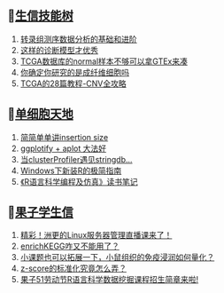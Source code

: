 ## 📝[生信技能树](https://github.com/ixxmu/mp_duty/issues?q=label%3A%E7%94%9F%E4%BF%A1%E6%8A%80%E8%83%BD%E6%A0%91+is%3Aclosed)
<!-- 1issueTable -->

1. [转录组测序数据分析的基础和进阶](https://github.com/ixxmu/mp_duty/issues/3663) 
2. [这样的诊断模型才优秀](https://github.com/ixxmu/mp_duty/issues/3653) 
3. [TCGA数据库的normal样本不够可以拿GTEx来凑](https://github.com/ixxmu/mp_duty/issues/3652) 
4. [你确定你研究的是成纤维细胞吗](https://github.com/ixxmu/mp_duty/issues/3650) 
5. [TCGA的28篇教程-CNV全攻略](https://github.com/ixxmu/mp_duty/issues/3630) 
<!-- 1issueTable -->
## 📝[单细胞天地](https://github.com/ixxmu/mp_duty/issues?q=label%3A%E5%8D%95%E7%BB%86%E8%83%9E%E5%A4%A9%E5%9C%B0+is%3Aclosed)
<!-- 2issueTable -->

1. [简简单单讲insertion size](https://github.com/ixxmu/mp_duty/issues/3642) 
2. [ggplotify + aplot 大法好](https://github.com/ixxmu/mp_duty/issues/3564) 
3. [当clusterProfiler遇见stringdb...](https://github.com/ixxmu/mp_duty/issues/3492) 
4. [Windows下新装R的极简指南](https://github.com/ixxmu/mp_duty/issues/3253) 
5. [《R语言科学编程及仿真》读书笔记](https://github.com/ixxmu/mp_duty/issues/3141) 
<!-- 2issueTable -->

## 📝[果子学生信](https://github.com/ixxmu/mp_duty/issues?q=label%3A%E6%9E%9C%E5%AD%90%E5%AD%A6%E7%94%9F%E4%BF%A1+is%3Aclosed)
<!-- 3issueTable -->

1. [精彩！洲更的Linux服务器管理直播课来了！](https://github.com/ixxmu/mp_duty/issues/3659) 
2. [enrichKEGG咋又不能用了？](https://github.com/ixxmu/mp_duty/issues/3499) 
3. [小课题也可以拓展一下，小鼠组织的免疫浸润如何量化？](https://github.com/ixxmu/mp_duty/issues/3407) 
4. [z-score的标准化究竟怎么弄？](https://github.com/ixxmu/mp_duty/issues/3396) 
5. [果子51劳动节R语言科学数据挖掘课程招生简章来啦!](https://github.com/ixxmu/mp_duty/issues/3332) 
<!-- 3issueTable -->
